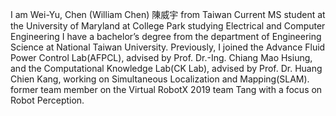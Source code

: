 I am Wei-Yu, Chen (William Chen) 陳威宇 from Taiwan
Current MS student at the University of Maryland at College Park studying Electrical and Computer Engineering
I have a bachelor’s degree from the department of Engineering Science at National Taiwan University.
Previously, I joined the Advance Fluid Power Control Lab(AFPCL), advised by Prof. Dr.-Ing. Chiang Mao Hsiung, and the Computational Knowledge Lab(CK Lab), advised by Prof. Dr. Huang Chien Kang, working on Simultaneous Localization and Mapping(SLAM).
former team member on the Virtual RobotX 2019 team Tang with a focus on Robot Perception.
